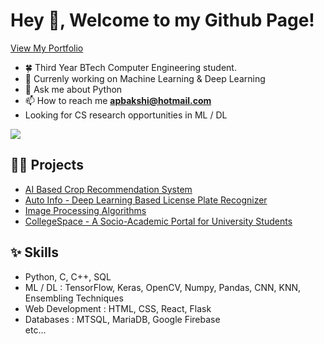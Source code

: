 # Hey 👋, Welcome to my Github Page!

[View My Portfolio](https://akshaybakshi.netlify.app/)

- 🍀 Third Year BTech Computer Engineering student.
- 🌱 Currenly working on Machine Learning & Deep Learning
- 💬 Ask me about Python
- 📫 How to reach me **apbakshi@hotmail.com**
- Looking for CS research opportunities in ML / DL

<!-- <img src="https://github.com/akshayb80/stats/blob/master/generated/overview.svg" />
<img  src="https://github-readme-streak-stats.herokuapp.com/?user=akshayb80&theme=dracula" /> -->
<img align="center" src="https://github-readme-stats-anuraghazra1.vercel.app/api/top-langs/?username=akshayb80&layout=compact&theme=dracula&count_private=true&langs_count=10" />

<br>

## 👨‍💻 Projects
* [AI Based Crop Recommendation System](https://github.com/akshayb80/AI-Based-Crop-Recommendation)
* [Auto Info - Deep Learning Based License Plate Recognizer](https://github.com/akshayb80/Automatic-License-Plate-Recognition-ALPR-)
* [Image Processing Algorithms](https://github.com/akshayb80/Image-Processing-Algorithms)
* [CollegeSpace - A Socio-Academic Portal for University Students](https://github.com/akshayb80/CollegeSpace)

## ✨ Skills
* Python, C, C++, SQL
* ML / DL : TensorFlow, Keras, OpenCV, Numpy, Pandas, CNN, KNN, Ensembling Techniques
* Web Development : HTML, CSS, React, Flask
* Databases : MTSQL, MariaDB, Google Firebase <br>
etc...
